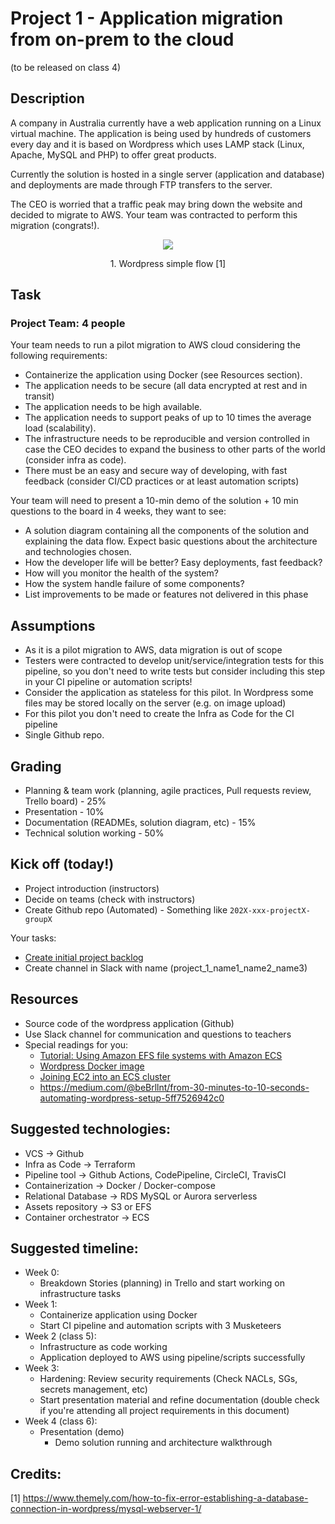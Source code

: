 # Project 1 - Application migration from on-prem to the cloud 

(to be released on class 4)

## Description
A company in Australia currently have a web application running on a Linux virtual machine.
The application is being used by hundreds of customers every day and it is based on Wordpress which uses LAMP stack (Linux, Apache, MySQL and PHP) to offer great products.

Currently the solution is hosted in a single server (application and database) and deployments are made through FTP transfers to the server.

The CEO is worried that a traffic peak may bring down the website and decided to migrate to AWS. Your team was contracted to perform this migration (congrats!).

<p style="text-align: center;">
  <img src="https://www.themely.com/wp-content/uploads/2018/12/MySQL-WebServer-1.jpg"/>
</p>
<p style="text-align: center;">
  1. Wordpress simple flow [1]
</p>

## Task
### Project Team: 4 people

Your team needs to run a pilot migration to AWS cloud considering the following requirements:
- Containerize the application using Docker (see Resources section).
- The application needs to be secure (all data encrypted at rest and in transit)
- The application needs to be high available.
- The application needs to support peaks of up to 10 times the average load (scalability).
- The infrastructure needs to be reproducible and version controlled in case the CEO decides to expand the business to other parts of the world (consider infra as code).
- There must be an easy and secure way of developing, with fast feedback  (consider CI/CD practices or at least automation scripts)

Your team will need to present a 10-min demo of the solution + 10 min questions to the board in 4 weeks, they want to see:
- A solution diagram containing all the components of the solution and explaining the data flow. Expect basic questions about the architecture and technologies chosen.
- How the developer life will be better? Easy deployments, fast feedback?
- How will you monitor the health of the system?
- How the system handle failure of some components?
- List improvements to be made or features not delivered in this phase

## Assumptions
- As it is a pilot migration to AWS, data migration is out of scope
- Testers were contracted to develop unit/service/integration tests for this pipeline, so you don't need to write tests but consider including this step in your CI pipeline or automation scripts!
- Consider the application as stateless for this pilot. In Wordpress some files may be stored locally on the server (e.g. on image upload)
- For this pilot you don't need to create the Infra as Code for the CI pipeline
- Single Github repo.

## Grading
- Planning & team work (planning, agile practices, Pull requests review, Trello board) - 25%
- Presentation - 10%
- Documentation (READMEs, solution diagram, etc) - 15%
- Technical solution working - 50%


## Kick off (today!)

- Project introduction (instructors)
- Decide on teams (check with instructors)
- Create Github repo (Automated) - Something like `202X-xxx-projectX-groupX`

Your tasks:
- [Create initial project backlog](../../scripts/projects/README.md)
- Create channel in Slack with name (project_1_name1_name2_name3)


## Resources

- Source code of the wordpress application (Github)
- Use Slack channel for communication and questions to teachers
- Special readings for you:
  - [Tutorial: Using Amazon EFS file systems with Amazon ECS](https://docs.aws.amazon.com/AmazonECS/latest/developerguide/tutorial-efs-volumes.html)
  - [Wordpress Docker image](https://hub.docker.com/_/wordpress/)
  - [Joining EC2 into an ECS cluster](https://docs.aws.amazon.com/AmazonECS/latest/developerguide/launch_container_instance.html)
  - https://medium.com/@beBrllnt/from-30-minutes-to-10-seconds-automating-wordpress-setup-5ff7526942c0


## Suggested technologies:

- VCS → Github
- Infra as Code → Terraform
- Pipeline tool → Github Actions, CodePipeline, CircleCI, TravisCI
- Containerization → Docker / Docker-compose
- Relational Database → RDS MySQL or Aurora serverless
- Assets repository → S3 or EFS
- Container orchestrator → ECS

## Suggested timeline:

- Week 0:
  - Breakdown Stories (planning) in Trello and start working on infrastructure tasks
- Week 1:
  - Containerize application using Docker
  - Start CI pipeline and automation scripts with 3 Musketeers
- Week 2 (class 5):
  - Infrastructure as code working
  - Application deployed to AWS using pipeline/scripts successfully
- Week 3:
  - Hardening: Review security requirements (Check NACLs, SGs, secrets management, etc)
  - Start presentation material and refine documentation (double check if you're attending all project requirements in this document)
- Week 4 (class 6):
  - Presentation (demo)
    - Demo solution running and architecture walkthrough

## Credits: 
[1] https://www.themely.com/how-to-fix-error-establishing-a-database-connection-in-wordpress/mysql-webserver-1/